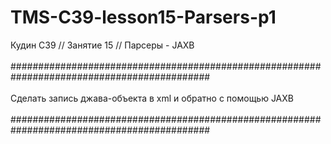 # TMS-C39-lesson15-Parsers-p1
Кудин С39 // Занятие 15 // Парсеры - JAXB<br/>
<br/>
############################################################################################<br/>
<br/>
Сделать запись джава-объекта в xml и обратно с помощью JAXB<br/>
<br/>
############################################################################################

